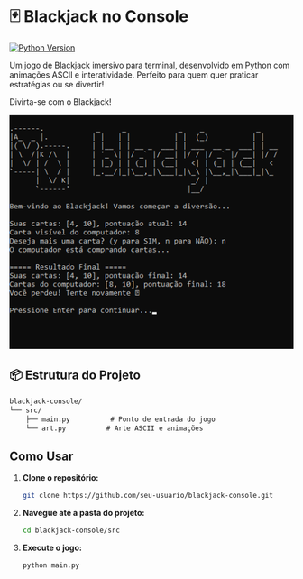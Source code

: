 # 🃏 Blackjack no Console

[![Python Version](https://img.shields.io/badge/PYTHON-3.8%2B-blue.svg)](https://www.python.org/downloads/)

Um jogo de Blackjack imersivo para terminal, desenvolvido em Python com animações ASCII e interatividade. Perfeito para quem quer praticar estratégias ou se divertir!

Divirta-se com o Blackjack!

<img src="screen.png">

## 📦 Estrutura do Projeto

```plaintext
blackjack-console/
└── src/
    ├── main.py          # Ponto de entrada do jogo
    └── art.py          # Arte ASCII e animações
```

## Como Usar

1. **Clone o repositório:**

   ```bash
   git clone https://github.com/seu-usuario/blackjack-console.git
   ```

2. **Navegue até a pasta do projeto:**

   ```bash
   cd blackjack-console/src
   ```

3. **Execute o jogo:**

   ```bash
   python main.py
   ```
